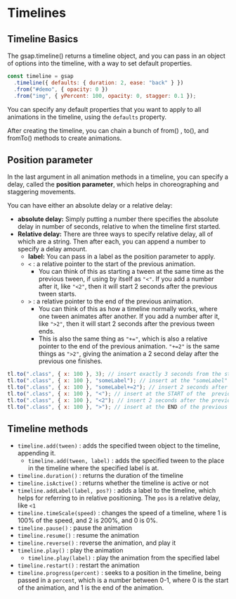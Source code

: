 # Timelines

## Timeline Basics

The gsap.timeline() returns a timeline object, and you can pass in an object of options into the timeline, with a way to set default properties.

```javascript
const timeline = gsap
  .timeline({ defaults: { duration: 2, ease: "back" } })
  .from("#demo", { opacity: 0 })
  .from("img", { yPercent: 100, opacity: 0, stagger: 0.1 });
```

You can specify any default properties that you want to apply to all animations in the timeline, using the `defaults` property.

After creating the timeline, you can chain a bunch of from() , to(), and fromTo() methods to create animations.

## Position parameter

In the last argument in all animation methods in a timeline, you can specify a delay, called the **position parameter**, which helps in choreographing and staggering movements.

You can have either an absolute delay or a relative delay:

- **absolute delay:** Simply putting a number there specifies the absolute delay in number of seconds, relative to when the timeline first started.
- **Relative delay:** There are three ways to specify relative delay, all of which are a string. Then after each, you can append a number to specify a delay amount.
  - **label:** You can pass in a label as the position parameter to apply.
  - `<` : a relative pointer to the start of the previous animation.
    - You can think of this as starting a tween at the same time as the previous tween, if using by itself as `"<"`. If you add a number after it, like `"<2"`, then it will start 2 seconds after the previous tween starts.
  - `>` : a relative pointer to the end of the previous animation.
    - You can think of this as how a timeline normally works, where one tween animates after another. If you add a number after it, like `">2"`, then it will start 2 seconds after the previous tween ends.
    - This is also the same thing as `"+="`, which is also a relative pointer to the end of the previous animation. `"+=2"` is the same things as `">2"`, giving the animation a 2 second delay after the previous one finishes.

```javascript
tl.to(".class", { x: 100 }, 3); // insert exactly 3 seconds from the start of the timeline
tl.to(".class", { x: 100 }, "someLabel"); // insert at the "someLabel" label
tl.to(".class", { x: 100 }, "someLabel+=2"); // insert 2 seconds after the "someLabel" label
tl.to(".class", { x: 100 }, "<"); // insert at the START of the  previous animation
tl.to(".class", { x: 100 }, "<2"); // insert 2 seconds after the previous animation starts
tl.to(".class", { x: 100 }, ">"); // insert at the END of the previous animation
```

## Timeline methods

- `timeline.add(tween)` : adds the specified tween object to the timeline, appending it.
  - `timeline.add(tween, label)` : adds the specified tween to the place in the timeline where the specified label is at.
- `timeline.duration()` : returns the duration of the timeline
- `timeline.isActive()` : returns whether the timeline is active or not
- `timeline.addLabel(label, pos?)` : adds a label to the timeline, which helps for referring to in relative positioning. The `pos` is a relative delay, like `<1`
- `timeline.timeScale(speed)` : changes the speed of a timeline, where 1 is 100% of the speed, and 2 is 200%, and 0 is 0%.
- `timeline.pause()` : pause the animation
- `timeline.resume()` : resume the animation
- `timeline.reverse()` : reverse the animation, and play it
- `timeline.play()` : play the animation
  - `timeline.play(label)` : play the animation from the specified label
- `timeline.restart()` : restart the animation
- `timeline.progress(percent)` : seeks to a position in the timeline, being passed in a `percent`, which is a number between 0-1, where 0 is the start of the animation, and 1 is the end of the animation.
